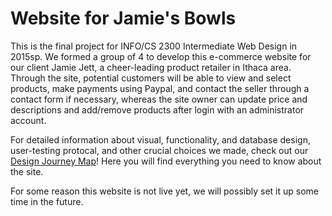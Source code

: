 # Website for Jamie's Bowls

<p>This is the final project for INFO/CS 2300 Intermediate Web Design in 2015sp. We formed a group of 4 to develop this e-commerce website for our client Jamie Jett, a cheer-leading product retailer in Ithaca area. Through the site, potential customers will be able to view and select products, make payments using Paypal, and contact the seller through a contact form if necessary, whereas the site owner can update price and descriptions and add/remove products after login with an administrator account.</p>

For detailed information about visual, functionality, and database design, user-testing protocal, and other crucial choices we made, check out our <a href="https://github.com/Shangyuanniu/Website-for-Jamie-s-Bowls/blob/master/FP%20DJM%20Complete.pdf">Design Journey Map</a>! Here you will find everything you need to know about the site.

For some reason this website is not live yet, we will possibly set it up some time in the future.
